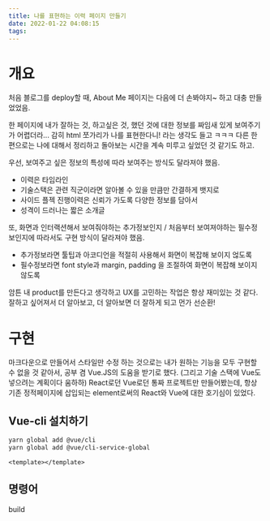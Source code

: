 ```yaml
---
title: 나를 표현하는 이력 페이지 만들기
date: 2022-01-22 04:08:15
tags:
---
```


# 개요

처음 블로그를 deploy할 때, About Me 페이지는 다음에 더 손봐야지~ 하고 대충 만들었었음.

한 페이지에 내가 잘하는 것, 하고싶은 것, 했던 것에 대한 정보를 짜임새 있게 보여주기가 어렵더라... 감히 html 쪼가리가 나를 표현한다니! 라는 생각도 들고 ㅋㅋㅋ
다른 한 편으로는 나에 대해서 정리하고 돌아보는 시간을 계속 미루고 싶었던 것 같기도 하고.

우선, 보여주고 싶은 정보의 특성에 따라 보여주는 방식도 달라져야 했음.

- 이력은 타임라인
- 기술스택은 관련 직군이라면 알아볼 수 있을 만큼만 간결하게 뱃지로
- 사이드 플젝 진행이력은 신뢰가 가도록 다양한 정보를 담아서
- 성격이 드러나는 짧은 소개글

또, 화면과 인터랙션해서 보여줘야하는 추가정보인지 / 처음부터 보여져야하는 필수정보인지에 따라서도 구현 방식이 달라져야 했음.

- 추가정보라면 툴팁과 아코디언을 적절히 사용해서 화면이 복잡해 보이지 얺도록
- 필수정보라면 font style과 margin, padding 을 조절하여 화면이 복잡해 보이지 않도록

암튼 내 product를 만든다고 생각하고 UX를 고민하는 작업은 항상 재미있는 것 같다. 잘하고 싶어져서 더 알아보고, 더 알아보면 더 잘하게 되고 먼가 선순환!

# 구현

마크다운으로 만들어서 스타일만 수정 하는 것으로는 내가 원하는 기능을 모두 구현할 수 없을 것 같아서, 공부 겸 Vue.JS의 도움을 받기로 했다. (그리고 기술 스택에 Vue도 넣으려는 계획이다 움하하)
React로던 Vue로던 통짜 프로젝트만 만들어봤는데, 항상 기존 정적페이지에 삽입되는 element로써의 React와 Vue에 대한 호기심이 있었다.

## Vue-cli 설치하기

```bash
yarn global add @vue/cli
yarn global add @vue/cli-service-global
```

```vue
<template></template>
```

## 명령어

build
